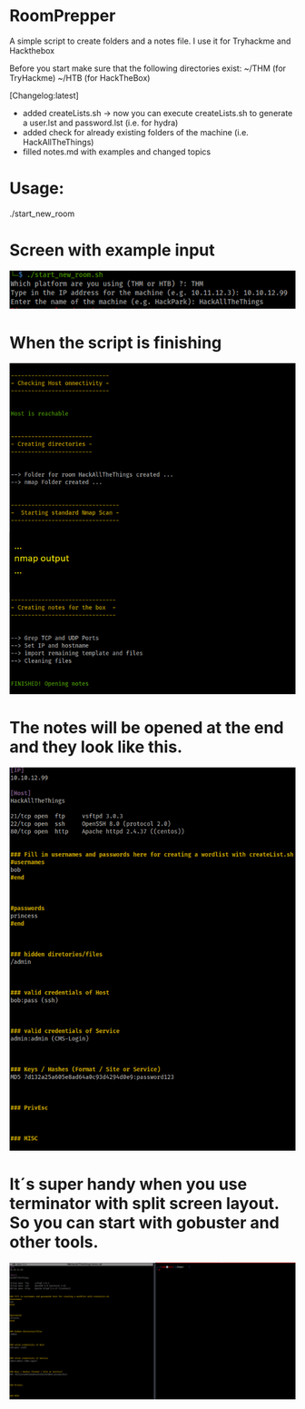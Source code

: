 # RoomPrepper
A simple script to create folders and a notes file. I use it for Tryhackme and Hackthebox

Before you start make sure that the following directories exist:
~/THM (for TryHackme)
~/HTB (for HackTheBox)

[Changelog:latest]
- added createLists.sh
-> now you can execute createLists.sh to generate a user.lst and password.lst (i.e. for hydra)
- added check for already existing folders of the machine (i.e. HackAllTheThings)
- filled notes.md with examples and changed topics

# Usage:

./start_new_room

# Screen with example input

![Screenshot](images/input.png)

# When the script is finishing

![Screenshot](images/start_new_room.png)

# The notes will be opened at the end and they look like this.

![Screenshot](images/notes.png)


# It´s super handy when you use terminator with split screen layout. So you can start with gobuster and other tools.

![Screenshot](images/terminator.png)



